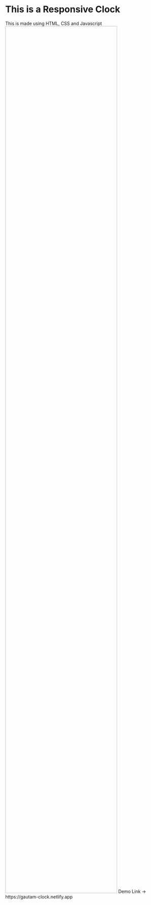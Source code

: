 <h1>This is a Responsive Clock</h1>
This is made using HTML, CSS and Javascript
<img scr="LivePhoto.png" width="70%" height="70%">
Demo Link -> https://gautam-clock.netlify.app